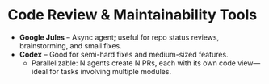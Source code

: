 # Code Review & Maintainability Tools

- **Google Jules** – Async agent; useful for repo status reviews, brainstorming, and small fixes.
- **Codex** – Good for semi-hard fixes and medium-sized features.  
  - Parallelizable: N agents create N PRs, each with its own code view—ideal for tasks involving multiple modules.
